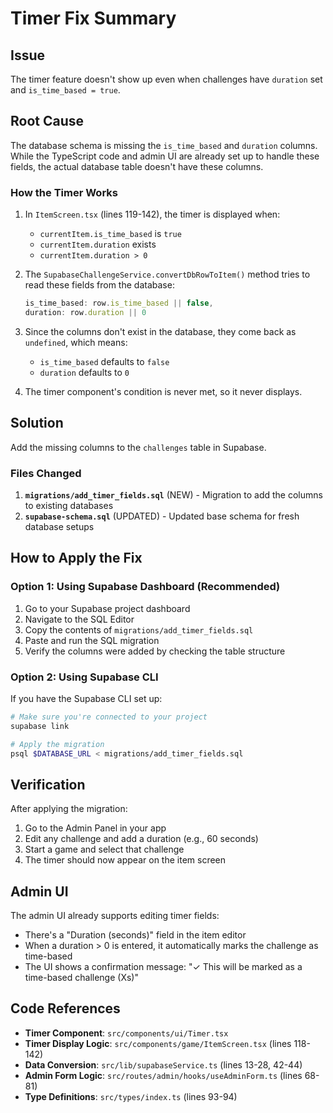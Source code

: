 # Timer Fix Summary

## Issue
The timer feature doesn't show up even when challenges have `duration` set and `is_time_based = true`.

## Root Cause
The database schema is missing the `is_time_based` and `duration` columns. While the TypeScript code and admin UI are already set up to handle these fields, the actual database table doesn't have these columns.

### How the Timer Works
1. In `ItemScreen.tsx` (lines 119-142), the timer is displayed when:
   - `currentItem.is_time_based` is `true`
   - `currentItem.duration` exists
   - `currentItem.duration > 0`

2. The `SupabaseChallengeService.convertDbRowToItem()` method tries to read these fields from the database:
   ```typescript
   is_time_based: row.is_time_based || false,
   duration: row.duration || 0
   ```

3. Since the columns don't exist in the database, they come back as `undefined`, which means:
   - `is_time_based` defaults to `false`
   - `duration` defaults to `0`

4. The timer component's condition is never met, so it never displays.

## Solution
Add the missing columns to the `challenges` table in Supabase.

### Files Changed
1. **`migrations/add_timer_fields.sql`** (NEW) - Migration to add the columns to existing databases
2. **`supabase-schema.sql`** (UPDATED) - Updated base schema for fresh database setups

## How to Apply the Fix

### Option 1: Using Supabase Dashboard (Recommended)
1. Go to your Supabase project dashboard
2. Navigate to the SQL Editor
3. Copy the contents of `migrations/add_timer_fields.sql`
4. Paste and run the SQL migration
5. Verify the columns were added by checking the table structure

### Option 2: Using Supabase CLI
If you have the Supabase CLI set up:
```bash
# Make sure you're connected to your project
supabase link

# Apply the migration
psql $DATABASE_URL < migrations/add_timer_fields.sql
```

## Verification
After applying the migration:

1. Go to the Admin Panel in your app
2. Edit any challenge and add a duration (e.g., 60 seconds)
3. Start a game and select that challenge
4. The timer should now appear on the item screen

## Admin UI
The admin UI already supports editing timer fields:
- There's a "Duration (seconds)" field in the item editor
- When a duration > 0 is entered, it automatically marks the challenge as time-based
- The UI shows a confirmation message: "✓ This will be marked as a time-based challenge (Xs)"

## Code References
- **Timer Component**: `src/components/ui/Timer.tsx`
- **Timer Display Logic**: `src/components/game/ItemScreen.tsx` (lines 118-142)
- **Data Conversion**: `src/lib/supabaseService.ts` (lines 13-28, 42-44)
- **Admin Form Logic**: `src/routes/admin/hooks/useAdminForm.ts` (lines 68-81)
- **Type Definitions**: `src/types/index.ts` (lines 93-94)

